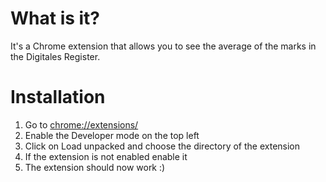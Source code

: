 # What is it?

It's a Chrome extension that allows you to see the average of the marks in the Digitales Register.

# Installation

1. Go to <chrome://extensions/>
2. Enable the Developer mode on the top left
3. Click on Load unpacked and choose the directory of the extension
4. If the extension is not enabled enable it
5. The extension should now work :)